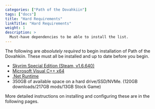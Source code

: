 ```yaml
---
categories: ["Path of the Dovahkiin"]
tags: ["docs"] 
title: "Hard Requirements"
linkTitle: "Hard Requirements"
weight: 1
description: >
  Must-have dependencies to be able to install the list.
---
```


The following are *absolutely required* to begin installation of Path of the Dovahkiin. These must all be installed and up to date before you begin.

- [Skyrim Special Edition (Steam, v1.6.640)](https://store.steampowered.com/app/489830/The_Elder_Scrolls_V_Skyrim_Special_Edition/)
- [Microsoft Visual C++ x64](https://aka.ms/vs/16/release/vc_redist.x64.exe)
- [.Net Runtime](https://dotnet.microsoft.com/en-us/download/dotnet/5.0/runtime)
- 350GB of available space on a hard drive/SSD/NVMe. (120GB downloads/217GB mods/13GB Stock Game)

More detailed instructions on installing and configuring these are in the following pages.